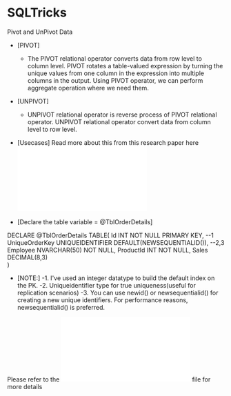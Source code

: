 # SQLTricks
Pivot and UnPivot Data


- [PIVOT] 
	- The PIVOT relational operator converts data from row level to column level. PIVOT rotates a table-valued expression by turning the unique values from one column in the expression into multiple columns in the output. Using PIVOT operator, we can perform aggregate operation where we need them.
	
- [UNPIVOT]
	- UNPIVOT relational operator is reverse process of PIVOT relational operator. UNPIVOT relational operator convert data from column level to row level.
	
- [Usecases]
Read more about this from this research paper here ![Read More - Optimization and Execution Strategies in an RDBMS](IND1P2.PDF)

- [Declare the table variable = @TblOrderDetails]

DECLARE @TblOrderDetails TABLE(
	Id				INT NOT NULL PRIMARY KEY, --1
	UniqueOrderKey	UNIQUEIDENTIFIER DEFAULT(NEWSEQUENTIALID()), --2,3
	Employee		NVARCHAR(50) NOT NULL,
	ProductId		INT NOT NULL,
	Sales			DECIMAL(8,3)		
)

- [NOTE:]
  -1. I've used an integer datatype to build the default index on the PK.
  -2. Uniqueidentifier type for true uniqueness(useful for replication scenarios)
  -3. You can use newid() or newsequentialid() for creating a new unique identifiers.
   For performance reasons, newsequentialid() is preferred.

Please refer to the ![Pivot&UnpivotExample.sql](Pivot&UnpivotExample.sql) file for more details
	
